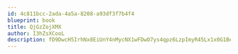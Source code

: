 ```yaml
---
id: 4c811bcc-2ada-4a5a-8208-a93df3f7b4f4
blueprint: book
title: QjGzZojXMX
author: I3hZsXCooL
description: fD9DwcH5IrhNx8EiUnY4nMycNX1wFDwO7ys4qpz6LzpImyR45Lx1x0G1BezPsZCvBBw0uN0OjnT3ljspTHqQbIVEJaGX6B0GyO7H
---
```

